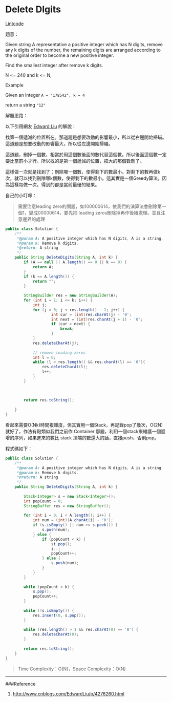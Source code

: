 # Delete DIgits

[Lintcode](http://www.lintcode.com/en/problem/delete-digits/)

題意：

Given string A representative a positive integer which has N digits, remove any k digits of the number, the remaining digits are arranged according to the original order to become a new positive integer.

Find the smallest integer after remove k digits.

N <= 240 and k <= N,

Example

Given an integer ```A = "178542", k = 4```

return a string ```"12"```

解題思路：


以下引用網友 [Edward Liu](http://www.cnblogs.com/EdwardLiu/p/4276260.html) 的解說：

找第一個遞減的位置所在。那道題是想要改動的影響最小，所以從右邊開始掃瞄。這道題是想要改動的影響最大，所以從左邊開始掃瞄。

這道題，刪掉一個數，相當於用這個數後面的數代替這個數。所以後面這個數一定要比當前小才行。所以找的是第一個遞減的位置，把大的那個數刪了。

這樣做一次就是找到了：刪除哪一個數，使得剩下的數最小。對剩下的數再做k次，就可以找到刪除哪k個數，使得剩下的數最小。這其實是一個Greedy算法，因為這樣每做一次，得到的都是當前最優的結果。

自己的小叮嚀：

>需要注意leading zero的問題，如100000614，依我們的演算法會刪除第一個1，變成00000614，要先把 leading zeros刪除掉再作後續處理。並且注意邊界的處理


```java
public class Solution {
    /**
     *@param A: A positive integer which has N digits, A is a string.
     *@param k: Remove k digits.
     *@return: A string
     */
    public String DeleteDigits(String A, int k) {
        if (A == null || A.length() == 0 || k == 0) {
            return A;
        }
        if (k == A.length()) {
            return "";
        }
        
        StringBuilder res = new StringBuilder(A);
        for (int i = 1; i <= k; i++) {
            int j;
            for (j = 0; j < res.length() - 1; j++) {
                    int cur = (int)res.charAt(j) - '0';
                    int next = (int)res.charAt(j + 1) - '0';
                    if (cur > next) {
                        break;
                    } 
            }
            res.deleteCharAt(j);
            
            // remove leading zeros
            int l = 0;
            while (l < res.length() && res.charAt(l) == '0'){
                res.deleteCharAt(l);
                l++;
            }
        }
        
        
        
        return res.toString();
        
    }
}

```

看起來需要O(Nk)時間複雜度，但其實用一個Stack，再記錄pop了幾次，O(2N)就好了，作法有點類似我們之前作 Container 那題，利用一個stack來維護一個遞增的序列，如果進來的數比 stack 頂端的數還大的話，直接push，否則pop。

程式碼如下：

```java
public class Solution {
    /**
     *@param A: A positive integer which has N digits, A is a string.
     *@param k: Remove k digits.
     *@return: A string
     */
    public String DeleteDigits(String A, int k) {
        
        Stack<Integer> s = new Stack<Integer>();
        int popCount = 0;
        StringBuffer res = new StringBuffer();
        
        for (int i = 0; i < A.length(); i++) {
            int num = (int)(A.charAt(i) - '0');
            if (s.isEmpty() || num >= s.peek()) {
                s.push(num);
            } else {
                if (popCount < k) {
                    st.pop();
                    i--;
                    popCount++;
                } else {
                    s.push(num);
                }
            }
        }
        
        while (popCount < k) {
            s.pop();
            popCount++;
        }
        
        while (!s.isEmpty()) {
            res.insert(0, s.pop());
        }
        
        while (res.length() > 1 && res.charAt(0) == '0') {
            res.deleteCharAt(0);
        }
        
        return res.toString();
    }
}
```

>Time Complexity：O(N)，Space Complexity：O(N)



---
###Reference
1. http://www.cnblogs.com/EdwardLiu/p/4276260.html